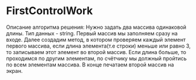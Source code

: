 # FirstControlWork
Описание алгоритма решения:
Нужно задать два массива одинаковой длины. Тип данных - string.  Первый массив мы заполняем сразу на входе. Далее создадим метод, в котором проверяем каждый элемент первого массива, если длина элемента(т.е строки) меньше или равно 3, то записываем этот элемент во второй массив. Если длина больше, то проходимся по другим элементам, по счётчику мы должный пройтись по всем  элементам массива. В конце печатаем второй массив на экран.
